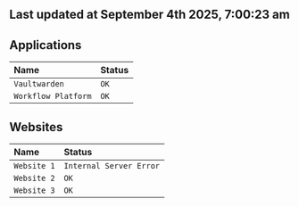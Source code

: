 ## Last updated at September 4th 2025, 7:00:23 am

## Applications

| Name                | Status|
| :------------------ | :---- |
| `Vaultwarden`       | `OK`  |
| `Workflow Platform` | `OK`  |

## Websites

| Name                | Status|
| :------------------ | :---- |
| `Website 1`         | `Internal Server Error`  |
| `Website 2`         | `OK`  |
| `Website 3`         | `OK`  | 